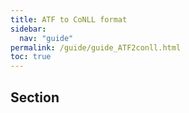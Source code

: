 ```yaml
---
title: ATF to CoNLL format
sidebar:
  nav: "guide"
permalink: /guide/guide_ATF2conll.html
toc: true
---
```

## Section
